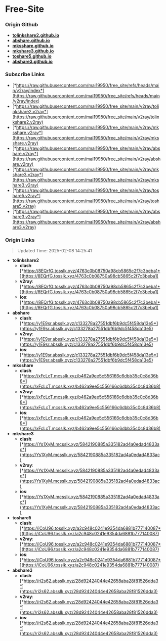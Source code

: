 # Free-Site

### Origin Github

- [**tolinkshare2.github.io**](https://github.com/tolinkshare2/tolinkshare2.github.io)
- [**abshare.github.io**](https://github.com/abshare/abshare.github.io)
- [**mksshare.github.io**](https://github.com/mksshare/mksshare.github.io)
- [**mkshare3.github.io**](https://github.com/mkshare3/mkshare3.github.io)
- [**toshare5.github.io**](https://github.com/toshare5/toshare5.github.io)
- [**abshare3.github.io**](https://github.com/abshare3/abshare3.github.io)

### Subscribe Links

- [*https://raw.githubusercontent.com/mai19950/free_site/refs/heads/main/v2ray/index*](https://raw.githubusercontent.com/mai19950/free_site/refs/heads/main/v2ray/index)
- [*https://raw.githubusercontent.com/mai19950/free_site/main/v2ray/tolinkshare2.v2ray*](https://raw.githubusercontent.com/mai19950/free_site/main/v2ray/tolinkshare2.v2ray)
- [*https://raw.githubusercontent.com/mai19950/free_site/main/v2ray/mksshare.v2ray*](https://raw.githubusercontent.com/mai19950/free_site/main/v2ray/mksshare.v2ray)
- [*https://raw.githubusercontent.com/mai19950/free_site/main/v2ray/abshare.v2ray*](https://raw.githubusercontent.com/mai19950/free_site/main/v2ray/abshare.v2ray)
- [*https://raw.githubusercontent.com/mai19950/free_site/main/v2ray/mkshare3.v2ray*](https://raw.githubusercontent.com/mai19950/free_site/main/v2ray/mkshare3.v2ray)
- [*https://raw.githubusercontent.com/mai19950/free_site/main/v2ray/toshare5.v2ray*](https://raw.githubusercontent.com/mai19950/free_site/main/v2ray/toshare5.v2ray)
- [*https://raw.githubusercontent.com/mai19950/free_site/main/v2ray/abshare3.v2ray*](https://raw.githubusercontent.com/mai19950/free_site/main/v2ray/abshare3.v2ray)

### Origin Links

> Updated Time: 2025-02-08 14:25:41

- **tolinkshare2**
  - **clash**: [*https://8EQrfG.tosslk.xyz/4763c0b08750a98cb5865c2f7c3beba1*](https://8EQrfG.tosslk.xyz/4763c0b08750a98cb5865c2f7c3beba1)
  - **v2ray**: [*https://8EQrfG.tosslk.xyz/4763c0b08750a98cb5865c2f7c3beba1*](https://8EQrfG.tosslk.xyz/4763c0b08750a98cb5865c2f7c3beba1)
  - **ios**: [*https://8EQrfG.tosslk.xyz/4763c0b08750a98cb5865c2f7c3beba1*](https://8EQrfG.tosslk.xyz/4763c0b08750a98cb5865c2f7c3beba1)
- **abshare**
  - **clash**: [*https://y1E9sr.absslk.xyz/c133278a27551dbf6b9dc5f458da13e5*](https://y1E9sr.absslk.xyz/c133278a27551dbf6b9dc5f458da13e5)
  - **v2ray**: [*https://y1E9sr.absslk.xyz/c133278a27551dbf6b9dc5f458da13e5*](https://y1E9sr.absslk.xyz/c133278a27551dbf6b9dc5f458da13e5)
  - **ios**: [*https://y1E9sr.absslk.xyz/c133278a27551dbf6b9dc5f458da13e5*](https://y1E9sr.absslk.xyz/c133278a27551dbf6b9dc5f458da13e5)
- **mksshare**
  - **clash**: [*https://xFcLcT.mcsslk.xyz/b462a9ee5c556166c6dbb35c0c8d36b8*](https://xFcLcT.mcsslk.xyz/b462a9ee5c556166c6dbb35c0c8d36b8)
  - **v2ray**: [*https://xFcLcT.mcsslk.xyz/b462a9ee5c556166c6dbb35c0c8d36b8*](https://xFcLcT.mcsslk.xyz/b462a9ee5c556166c6dbb35c0c8d36b8)
  - **ios**: [*https://xFcLcT.mcsslk.xyz/b462a9ee5c556166c6dbb35c0c8d36b8*](https://xFcLcT.mcsslk.xyz/b462a9ee5c556166c6dbb35c0c8d36b8)
- **mkshare3**
  - **clash**: [*https://Ys1XyM.mcsslk.xyz/5842190885a335182ad4a0edad4833ac*](https://Ys1XyM.mcsslk.xyz/5842190885a335182ad4a0edad4833ac)
  - **v2ray**: [*https://Ys1XyM.mcsslk.xyz/5842190885a335182ad4a0edad4833ac*](https://Ys1XyM.mcsslk.xyz/5842190885a335182ad4a0edad4833ac)
  - **ios**: [*https://Ys1XyM.mcsslk.xyz/5842190885a335182ad4a0edad4833ac*](https://Ys1XyM.mcsslk.xyz/5842190885a335182ad4a0edad4833ac)
- **toshare5**
  - **clash**: [*https://iCoU96.tosslk.xyz/a2c948c0241e9354da6881b777140087*](https://iCoU96.tosslk.xyz/a2c948c0241e9354da6881b777140087)
  - **v2ray**: [*https://iCoU96.tosslk.xyz/a2c948c0241e9354da6881b777140087*](https://iCoU96.tosslk.xyz/a2c948c0241e9354da6881b777140087)
  - **ios**: [*https://iCoU96.tosslk.xyz/a2c948c0241e9354da6881b777140087*](https://iCoU96.tosslk.xyz/a2c948c0241e9354da6881b777140087)
- **abshare3**
  - **clash**: [*https://ri2s62.absslk.xyz/28d92424044e42658aba28f81526dda3*](https://ri2s62.absslk.xyz/28d92424044e42658aba28f81526dda3)
  - **v2ray**: [*https://ri2s62.absslk.xyz/28d92424044e42658aba28f81526dda3*](https://ri2s62.absslk.xyz/28d92424044e42658aba28f81526dda3)
  - **ios**: [*https://ri2s62.absslk.xyz/28d92424044e42658aba28f81526dda3*](https://ri2s62.absslk.xyz/28d92424044e42658aba28f81526dda3)
